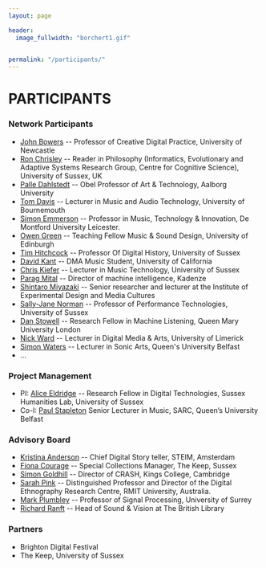 ```yaml
---
layout: page

header:
  image_fullwidth: "borchert1.gif"


permalink: "/participants/"
---
```

# PARTICIPANTS

### Network Participants
+ [John Bowers](http://www.ncl.ac.uk/sacs/staff/profile/johnbowers.html#background) -- Professor of Creative Digital Practice, University of Newcastle
+ [Ron Chrisley](http://www.sussex.ac.uk/profiles/476) -- Reader in Philosophy (Informatics, Evolutionary and Adaptive Systems Research Group, Centre for Cognitive Science), University of Sussex, UK
+ [Palle Dahlstedt](https://soundcloud.com/palle-dahlstedt) -- Obel Professor of Art & Technology, Aalborg University 
+ [Tom Davis](http://staffprofiles.bournemouth.ac.uk/display/tdavis) -- Lecturer in Music and Audio Technology, University of Bournemouth
+ [Simon Emmerson](http://www.dmu.ac.uk/about-dmu/academic-staff/technology/simon-emmerson/simon-emmerson.aspx) -- Professor in Music, Technology & Innovation, De Montford University Leicester.
+ [Owen Green](http://owengreen.net/) -- 	Teaching Fellow Music & Sound Design, University of Edinburgh
+ [Tim Hitchcock](http://www.sussex.ac.uk/profiles/336034) -- Professor Of Digital History, University of Sussex
+ [David Kant](http://www.davidkant.com/) -- DMA Music Student, University of California
+ [Chris Kiefer](http://www.sussex.ac.uk/profiles/208667) -- Lecturer in Music Technology, University of Sussex
+ [Parag Mital](http://pkmital.com) -- Director of machine intelligence, Kadenze
+ [Shintaro Miyazaki](http://shintaro-miyazaki.com/) -- Senior researcher and lecturer at the Institute of Experimental Design and Media Cultures
+ [Sally-Jane Norman](http://www.sussex.ac.uk/profiles/240005) -- Professor of Performance Technologies, University of Sussex
+ [Dan Stowell](http://c4dm.eecs.qmul.ac.uk/people/dans.html) -- Research Fellow in Machine Listening, Queen Mary University London
+ [Nick Ward](http://www.dmarc.ie/people/academic-staff/nicholas-ward/) -- Lecturer in Digital Media & Arts, University of Limerick
+ [Simon Waters](http://pure.qub.ac.uk/portal/en/persons/simon-waters(2eb6eeb9-1304-4399-ae1c-be09e9e55c89).html) -- Lecturer in Sonic Arts, Queen's University Belfast
+ ...

### Project Management

+ PI: [Alice Eldridge](http://www.sussex.ac.uk/profiles/127749) -- Research Fellow in Digital Technologies, Sussex Humanities Lab,  University of Sussex
+ Co-I: [Paul Stapleton](http://www.paulstapleton.net) Senior Lecturer in Music, SARC, Queen’s University Belfast

### Advisory Board

+ [Kristina Anderson](http://tinything.com/?p=57) -- Chief Digital Story teller, STEIM, Amsterdam
+ [Fiona Courage](http://www.sussex.ac.uk/profiles/9183) --  Special Collections Manager, The Keep, Sussex               
+ [Simon Goldhill](http://www.classics.cam.ac.uk/directory/simon-goldhill) -- Director of CRASH, Kings College, Cambridge
+ [Sarah Pink](http://www1.rmit.edu.au/browse%3BID=vcnfenbj05lv) -- Distinguished Professor and Director of the Digital Ethnography Research Centre, RMIT University, Australia.
+ [Mark Plumbley](http://www.surrey.ac.uk/cvssp/people/mark_plumbley/) -- Professor of Signal Processing, University of Surrey
+ [Richard Ranft](https://uk.linkedin.com/in/richardranft) -- Head of Sound & Vision at The British Library



### Partners
+ Brighton Digital Festival
+ The Keep, University of Sussex
